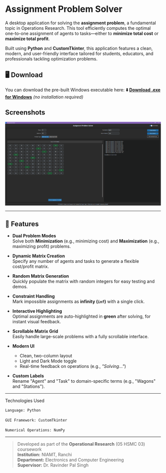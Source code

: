 # Assignment Problem Solver

A desktop application for solving the **assignment problem**, a fundamental topic in Operations Research. This tool efficiently computes the optimal one-to-one assignment of agents to tasks—either to **minimize total cost** or **maximize total profit**.

Built using **Python** and **CustomTkinter**, this application features a clean, modern, and user-friendly interface tailored for students, educators, and professionals tackling optimization problems.

## 🖥️ Download
You can download the pre-built Windows executable here:
**⬇️ [Download .exe for Windows](https://github.com/utsavumang/python-operations-research-assignment/releases/download/v1.0.0/Assignment.Problem.Solver.exe)** _(no installation required)_

## Screenshots
![alt text](image.png)

---

## 🔧 Features

- **Dual Problem Modes**  
  Solve both **Minimization** (e.g., minimizing cost) and **Maximization** (e.g., maximizing profit) problems.

- **Dynamic Matrix Creation**  
  Specify any number of agents and tasks to generate a flexible cost/profit matrix.

- **Random Matrix Generation**  
  Quickly populate the matrix with random integers for easy testing and demos.

- **Constraint Handling**  
  Mark impossible assignments as **infinity (`inf`)** with a single click.

- **Interactive Highlighting**  
  Optimal assignments are auto-highlighted in **green** after solving, for instant visual feedback.

- **Scrollable Matrix Grid**  
  Easily handle large-scale problems with a fully scrollable interface.

- **Modern UI**

  - Clean, two-column layout
  - Light and Dark Mode toggle
  - Real-time feedback on operations (e.g., _"Solving..."_)

- **Custom Labels**  
  Rename "Agent" and "Task" to domain-specific terms (e.g., "Wagons" and "Stations").

---
Technologies Used

    Language: Python

    GUI Framework: CustomTkinter

    Numerical Operations: NumPy

---

> Developed as part of the **Operational Research** (05 HSMC 03) coursework  
> **Institution:** NIAMT, Ranchi  
> **Department:** Electronics and Computer Engineering  
> **Supervisor:** Dr. Ravinder Pal Singh
